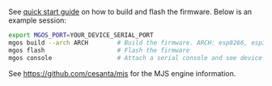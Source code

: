 See [quick start guide](https://mongoose-iot.com/docs/#/quickstart/)
on how to build and flash the firmware. Below is an example session:

```bash
export MGOS_PORT=YOUR_DEVICE_SERIAL_PORT
mgos build --arch ARCH        # Build the firmware. ARCH: esp8266, esp32, cc3200
mgos flash                    # Flash the firmware
mgos console                  # Attach a serial console and see device logs
```

See https://github.com/cesanta/mjs for the MJS engine information. 
